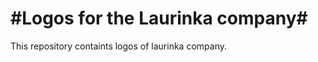 #Logos for the Laurinka company#
===============================

This repository containts logos of laurinka company.
